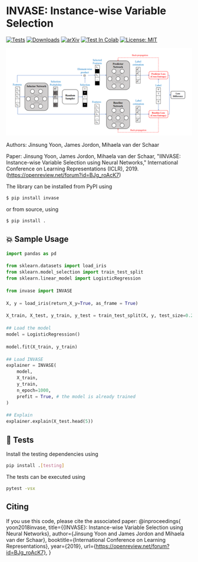 # INVASE: Instance-wise Variable Selection

[![Tests](https://github.com/vanderschaarlab/INVASE/actions/workflows/test.yml/badge.svg)](https://github.com/vanderschaarlab/INVASE/actions/workflows/test.yml)
[![Downloads](https://img.shields.io/pypi/dd/invase)](https://pypi.org/project/invase/)
[![arXiv](https://img.shields.io/badge/arXiv-2206.07769-b31b1b.svg)](https://openreview.net/pdf?id=BJg_roAcK7)
[![Test In Colab](https://colab.research.google.com/assets/colab-badge.svg)](https://colab.research.google.com/drive/11PZ6gk46lprhoDR30ZCpdLVB7WNn3pFj?usp=sharing)
[![License: MIT](https://img.shields.io/badge/License-MIT-blue.svg)](https://opensource.org/licenses/MIT)


![image](https://github.com/vanderschaarlab/invase/raw/main/docs/arch.png "INVASE")

Authors: Jinsung Yoon, James Jordon, Mihaela van der Schaar

Paper: Jinsung Yoon, James Jordon, Mihaela van der Schaar, "IINVASE: Instance-wise Variable Selection using Neural Networks," International Conference on Learning Representations (ICLR), 2019. (https://openreview.net/forum?id=BJg_roAcK7)

The library can be installed from PyPI using
```bash
$ pip install invase
```
or from source, using
```bash
$ pip install .
```
## :boom: Sample Usage
```python
import pandas as pd

from sklearn.datasets import load_iris
from sklearn.model_selection import train_test_split
from sklearn.linear_model import LogisticRegression

from invase import INVASE

X, y = load_iris(return_X_y=True, as_frame = True)

X_train, X_test, y_train, y_test = train_test_split(X, y, test_size=0.2)

## Load the model
model = LogisticRegression()

model.fit(X_train, y_train)

## Load INVASE
explainer = INVASE(
    model, 
    X_train, 
    y_train, 
    n_epoch=1000, 
    prefit = True, # the model is already trained
)

## Explain
explainer.explain(X_test.head(5))
```


## :hammer: Tests

Install the testing dependencies using
```bash
pip install .[testing]
```
The tests can be executed using
```bash
pytest -vsx
```

## Citing
If you use this code, please cite the associated paper:
@inproceedings{
yoon2018invase,
title={{INVASE}: Instance-wise Variable Selection using Neural Networks},
author={Jinsung Yoon and James Jordon and Mihaela van der Schaar},
booktitle={International Conference on Learning Representations},
year={2019},
url={https://openreview.net/forum?id=BJg_roAcK7},
}
